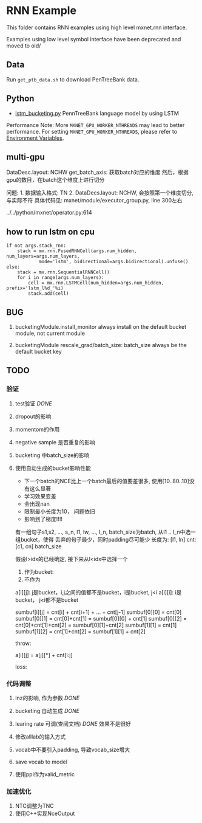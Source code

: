 RNN Example
===========
This folder contains RNN examples using high level mxnet.rnn interface.

Examples using low level symbol interface have been deprecated and moved to old/

## Data
Run `get_ptb_data.sh` to download PenTreeBank data.

## Python

- [lstm_bucketing.py](lstm_bucketing.py) PennTreeBank language model by using LSTM

Performance Note:
More ```MXNET_GPU_WORKER_NTHREADS``` may lead to better performance. For setting ```MXNET_GPU_WORKER_NTHREADS```, please refer to [Environment Variables](https://mxnet.readthedocs.org/en/latest/how_to/env_var.html).


## multi-gpu
DataDesc.layout: NCHW
   get_batch_axis: 获取batch对应的维度 
然后，根据gpu的数目，在batch这个维度上进行切分

问题:
    1. 数据输入格式: TN
    2. DataDecs.layout: NCHW, 会按照第一个维度切分, 与实际不符
    具体代码见: mxnet/module/executor_group.py, line 300左右


../../python/mxnet/operator.py:614

## how to run lstm on cpu 
    if not args.stack_rnn:
        stack = mx.rnn.FusedRNNCell(args.num_hidden, num_layers=args.num_layers,
                mode='lstm', bidirectional=args.bidirectional).unfuse()
    else:
        stack = mx.rnn.SequentialRNNCell()
        for i in range(args.num_layers):
            cell = mx.rnn.LSTMCell(num_hidden=args.num_hidden, prefix='lstm_l%d_'%i)
            stack.add(cell)

## BUG 
1. bucketingModule.install_monitor 
    always install on the default bucket module, not current module

1. bucketingModule 
    rescale_grad/batch_size: batch_size always be the default bucket key

## TODO 
### 验证
1. test验证 *DONE*
1. dropout的影响 
1. momentom的作用
1. negative sample 是否重复的影响
1. bucketing 中batch_size的影响
1. 使用自动生成的bucket影响性能
    - 下一个batch的NCE比上一个batch最后的值要差很多, 使用[10..80..10]没有这么显著
    - 学习效果变差
    - 会出现nan
    - 限制最小长度为10， 问题依旧
    - 影响到了梯度!!!!

    有一组句子s1,s2, ..., s_n, l1, lw, ..., l_n, batch_size为batch, 从l1 .. l_n中选一组bucket，使得
    丢弃的句子最少，同时padding尽可能少
    长度为: [l1, ln]
    cnt:    [c1, cn]
    batch_size

    假设l>idx的已经确定, 接下来从l<idx中选择一个
    1. 作为bucket:   
    2. 不作为

    a[i][j]: j是bucket，i,j之间的值都不是bucket，i是bucket, j<i
    a[i][i]: i是bucket， j<i都不是bucket

    sumbuf[i][j] = cnt[i] + cnt[i+1] + ... + cnt[j-1] 
    sumbuf[0][0] = cnt[0] 
    sumbuf[0][1] = cnt[0]+cnt[1] = sumbuf[0][0] + cnt[1]
    sumbuf[0][2] = cnt[0]+cnt[1]+cnt[2] = sumbuf[0][1]+cnt[2]
    sumbuf[1][1] = cnt[1]
    sumbuf[1][2] = cnt[1]+cnt[2] = sumbuf[1][1] + cnt[2]

    throw:

    a[i][j] = a[j][*] + cnt[i:j]

    loss: 
    

    

### 代码调整
1. lnz的影响, 作为参数  *DONE*
1. bucketing 自动生成   *DONE*
1. learing rate 可调(查阅文档) *DONE*
    效果不是很好

1. 修改alllab的输入方式
1. vocab中不要引入padding, 导致vocab_size增大
1. save vocab to model 
1. 使用ppl作为valid_metric

### 加速优化
1. NTC调整为TNC     
1. 使用C++实现NceOutput 
